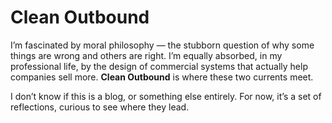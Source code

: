 <div class="hero">

<h1>Clean Outbound</h1>

<p>
I’m fascinated by moral philosophy — the stubborn question of why some things are wrong and others are right. I’m equally absorbed, in my professional life, by the design of commercial systems that actually help companies sell more. <strong>Clean Outbound</strong> is where these two currents meet.
</p>

<p>
I don’t know if this is a blog, or something else entirely. For now, it’s a set of reflections, curious to see where they lead.
</p>

</div>
